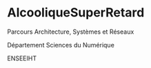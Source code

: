 # AlcooliqueSuperRetard


Parcours Architecture, Systèmes et Réseaux

Département Sciences du Numérique

ENSEEIHT
